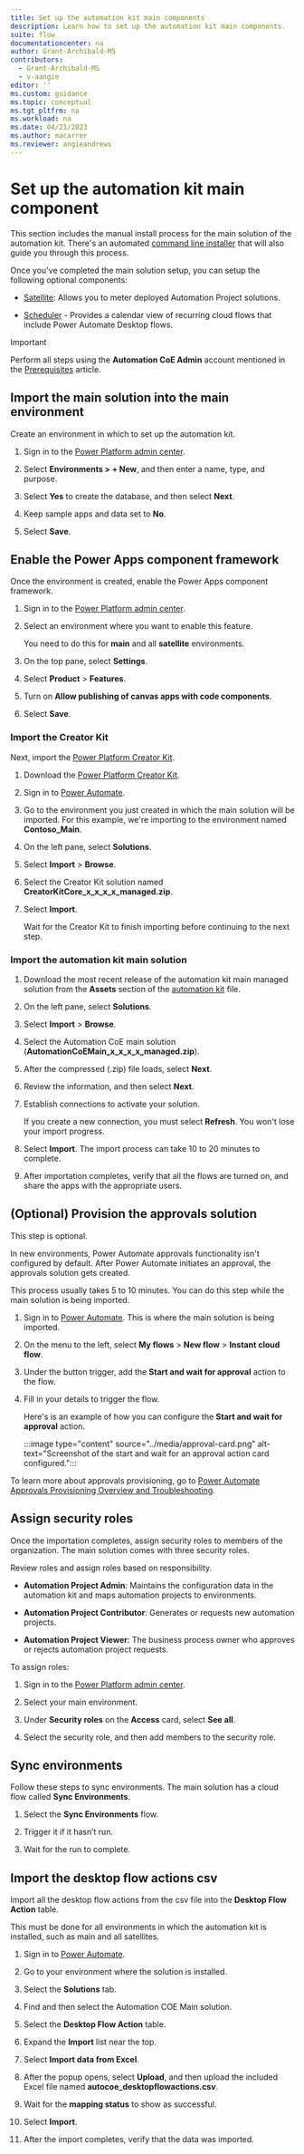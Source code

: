 ```yaml
---
title: Set up the automation kit main components
description: Learn how to set up the automation kit main components.
suite: flow
documentationcenter: na
author: Grant-Archibald-MS
contributors:
  - Grant-Archibald-MS
  - v-aangie
editor: ''
ms.custom: guidance
ms.topic: conceptual
ms.tgt_pltfrm: na
ms.workload: na
ms.date: 04/21/2023
ms.author: macarrer
ms.reviewer: angieandrews
---
```


# Set up the automation kit main component

This section includes the manual install process for the main solution of the automation kit. There's an automated [command line installer](./command-line-install.md) that will also guide you through this process.

Once you've completed the main solution setup, you can setup the following optional components:

- [Satellite](./satellite.md): Allows you to meter deployed Automation Project solutions.

- [Scheduler](./scheduler.md) - Provides a calendar view of recurring cloud flows that include Power Automate Desktop flows.

>[!IMPORTANT]
>Perform all steps using the **Automation CoE Admin** account mentioned in the [Prerequisites](prerequisites.md) article.

## Import the main solution into the main environment

Create an environment in which to set up the automation kit.

1. Sign in to the [Power Platform admin center](https://admin.powerplatform.microsoft.com/).

1. Select **Environments > + New**, and then enter a name, type, and purpose.

1. Select **Yes** to create the database, and then select **Next**.

1. Keep sample apps and data set to **No**.

1. Select **Save**.

## Enable the Power Apps component framework

Once the environment is created, enable the Power Apps component framework.

1. Sign in to the [Power Platform admin center](https://admin.powerplatform.microsoft.com/).

1. Select an environment where you want to enable this feature.

    You need to do this for **main** and all **satellite** environments.

1. On the top pane, select **Settings**.

1. Select **Product** > **Features**.

1. Turn on **Allow publishing of canvas apps with code components**.

16. Select **Save**.

### Import the Creator Kit

Next, import the [Power Platform Creator Kit](/power-platform/guidance/creator-kit/overview).

1. Download the [Power Platform Creator Kit](https://aka.ms/creatorkitdownload).

1. Sign in to [Power Automate](https://make.powerautomate.com).

1. Go to the environment you just created in which the main solution will be imported. For this example, we're importing to the environment named **Contoso_Main**.

1. On the left pane, select **Solutions**.

1. Select **Import** > **Browse**.

1. Select the Creator Kit solution named **CreatorKitCore_x_x_x_x_managed.zip**.

1. Select **Import**.

    Wait for the Creator Kit to finish importing before continuing to the next step.

### Import the automation kit main solution

1. Download the most recent release of the automation kit main managed solution from the **Assets** section of the [automation kit](https://github.com/microsoft/powercat-automation-kit/releases) file.

1. On the left pane, select **Solutions**.

1. Select **Import** > **Browse**.

1. Select the Automation CoE main solution (**AutomationCoEMain_x_x_x_x_managed.zip**).

1. After the compressed (.zip) file loads, select **Next**.

1. Review the information, and then select **Next**.

1. Establish connections to activate your solution.

    If you create a new connection, you must select **Refresh**. You won't lose your import progress.

1. Select **Import**. The import process can take 10 to 20 minutes to complete.

1. After importation completes, verify that all the flows are turned on, and share the apps with the appropriate users.

## (Optional) Provision the approvals solution

This step is optional.

In new environments, Power Automate approvals functionality isn't configured by default. After Power Automate initiates an approval, the approvals solution gets created.

This process usually takes 5 to 10 minutes. You can do this step while the main solution is being imported.

1. Sign in to [Power Automate](https://make.powerautomate.com). This is where the main solution is being imported.

1. On the menu to the left, select **My flows** > **New flow** > **Instant cloud flow**.

1. Under the button trigger, add the **Start and wait for approval** action to the flow.

1. Fill in your details to trigger the flow.

   Here's is an example of how you can configure the **Start and wait for approval** action.

    :::image type="content" source="../media/approval-card.png" alt-text="Screenshot of the start and wait for an approval action card configured.":::

To learn more about approvals provisioning, go to [Power Automate Approvals Provisioning Overview and Troubleshooting](https://support.microsoft.com/topic/power-automate-approvals-provisioning-overview-and-troubleshooting-2306313a-49fa-efde-c716-a34c573ec942).

## Assign security roles

Once the importation completes, assign security roles to members of the organization. The main solution comes with three security roles.

Review roles and assign roles based on responsibility.

- **Automation Project Admin**: Maintains the configuration data in the automation kit and maps automation projects to environments.

- **Automation Project Contributor**: Generates or requests new automation projects.

- **Automation Project Viewer**: The business process owner who approves or rejects automation project requests.

To assign roles:

1. Sign in to the [Power Platform admin center](https://admin.powerplatform.microsoft.com/).

1. Select your main environment.

1.  Under **Security roles** on the **Access** card, select **See all**.

1. Select the security role, and then add members to the security role.

## Sync environments

Follow these steps to sync environments. The main solution has a cloud flow called **Sync Environments**.

1. Select the **Sync Environments** flow.

1. Trigger it if it hasn’t run.

1. Wait for the run to complete.

## Import the desktop flow actions csv

Import all the desktop flow actions from the csv file into the **Desktop Flow Action** table.

This must be done for all environments in which the automation kit is installed, such as main and all satellites.

1. Sign in to [Power Automate](https://make.powerautomate.com).

1. Go to your environment where the solution is installed.

1. Select the **Solutions** tab.

1. Find and then select the Automation COE Main solution.

1. Select the **Desktop Flow Action** table.

1. Expand the **Import** list near the top.

1. Select **Import data from Excel**.

1. After the popup opens, select **Upload**, and then upload the included Excel file named **autocoe_desktopflowactions.csv**.

1. Wait for the **mapping status** to show as successful.

1. Select **Import**.

1. After the import completes, verify that the data was imported.
